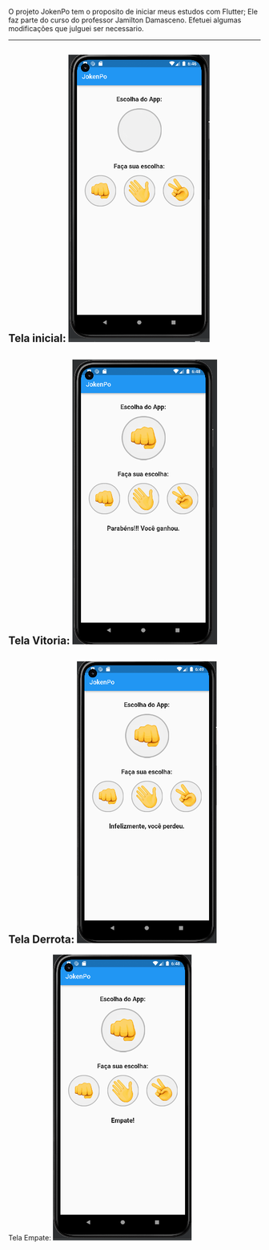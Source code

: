 O projeto JokenPo tem o proposito de iniciar meus estudos com Flutter;
Ele faz parte do curso do professor Jamilton Damasceno.
Efetuei algumas modificações que julguei ser necessario.

------------------------------------------------------------------------
Tela inicial:
![img.png](img.png)
------------------------------------------------------------------------
Tela Vitoria:
![img_2.png](img_2.png)
------------------------------------------------------------------------
Tela Derrota:
![img_3.png](img_3.png)
------------------------------------------------------------------------
Tela Empate:
![img_1.png](img_1.png)